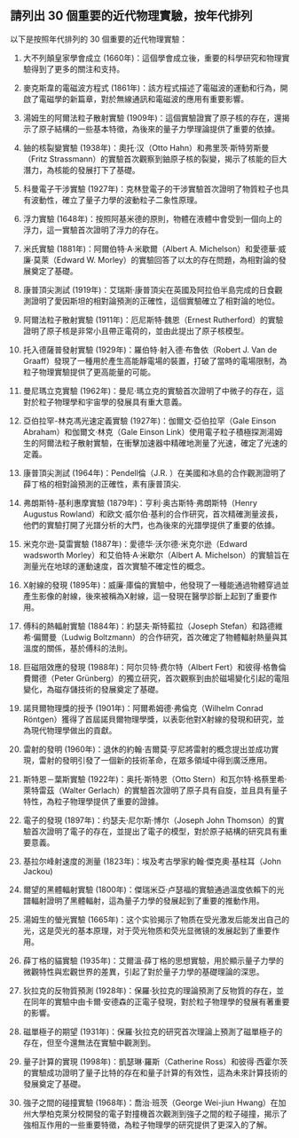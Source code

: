 ## 請列出 30 個重要的近代物理實驗，按年代排列

以下是按照年代排列的 30 個重要的近代物理實驗：

1. 大不列顛皇家學會成立 (1660年)：這個學會成立後，重要的科學研究和物理實驗得到了更多的關注和支持。

2. 麥克斯韋的電磁波方程式 (1861年)：該方程式描述了電磁波的運動和行為，開啟了電磁學的新篇章，對於無線通訊和電磁波的應用有重要影響。

3. 湯姆生的阿爾法粒子散射實驗 (1909年)：這個實驗證實了原子核的存在，還揭示了原子結構的一些基本特徵，為後來的量子力學理論提供了重要的依據。

4. 鈾的核裂變實驗 (1938年)：奧托·汉（Otto Hahn）和弗里茨·斯特劳斯曼（Fritz Strassmann）的實驗首次觀察到鈾原子核的裂變，揭示了核能的巨大潛力，為核能的發展打下了基礎。

5. 科曼電子干涉實驗 (1927年)：克林登電子的干涉實驗首次證明了物質粒子也具有波動性，確立了量子力學的波動粒子二象性原理。

6. 浮力實驗 (1648年)：按照阿基米德的原則，物體在液體中會受到一個向上的浮力，這一實驗首次證明了浮力的存在。

7. 米氏實驗 (1881年)：阿爾伯特·A·米歇爾（Albert A. Michelson）和愛德華·威廉·莫萊（Edward W. Morley）的實驗回答了以太的存在問題，為相對論的發展奠定了基礎。

8. 康普頂尖測試 (1919年)：艾瑞斯·康普頂尖在英國及阿拉伯半島完成的日食觀測證明了愛因斯坦的相對論預測的正確性，這個實驗確立了相對論的地位。

9. 阿爾法粒子散射實驗 (1911年)：厄尼斯特·魏恩（Ernest Rutherford）的實驗證明了原子核是非常小且帶正電荷的，並由此提出了原子核模型。

10. 托入德薩普發射實驗 (1929年)：羅伯特·射入德·布鲁依（Robert J. Van de Graaff）發現了一種用於產生高能靜電場的裝置，打破了當時的電場限制，為粒子物理實驗提供了更高能量的可能。

11. 曼尼瑪立克實驗 (1962年)：曼尼·瑪立克的實驗首次證明了中微子的存在，這對於粒子物理學和宇宙學的發展具有重大意義。

12. 亞伯拉罕-林克馮光速定義實驗 (1927年)：伽爾文·亞伯拉罕（Gale Einson Abraham）和伽爾文·林克（Gale Einson Link）使用電子粒子積極探測湯姆生的阿爾法粒子散射實驗，在衝擊加速器中精確地測量了光速，確定了光速的定義。

13. 康普頂尖測試 (1964年)：Pendell倫（J.R. ）在美國和冰島的合作觀測證明了薛丁格的相對論預測的正確性，素有康普頂尖.

14. 弗朗斯特-基利惠摩實驗 (1879年)：亨利·奥古斯特·弗朗斯特（Henry Augustus Rowland）和欧文·威尔伯·基利的合作研究，首次精確測量波長，他們的實驗打開了光譜分析的大門，也為後來的光譜學提供了重要的依據。

15. 米克尔逊-莫雷實驗 (1887年)：愛德华·沃尔德·米克尔逊（Edward wadsworth Morley）和艾伯特·A·米歇尔（Albert A. Michelson）的實驗旨在測量光在地球的運動速度，首次實驗不確定性的概念。

16. X射線的發現 (1895年)：威廉·庫倫的實驗中，他發現了一種能通過物體穿過並產生影像的射線，後來被稱為X射線，這一發現在醫學診斷上起到了重要作用。

17. 傅科的熱輻射實驗 (1884年)：約瑟夫·斯特藍拉（Joseph Stefan）和路德維希·偏爾曼（Ludwig Boltzmann）的合作研究，首次確定了物體輻射熱量與其溫度的關係，基於傅科的法則。

18. 巨磁阻效應的發現 (1988年)：阿尔贝特·费尔特（Albert Fert）和彼得·格魯倫費爾德（Peter Grünberg）的獨立研究，首次觀察到由於磁場變化引起的電阻變化，為磁存儲技術的發展奠定了基礎。

19. 諾貝爾物理獎的授予 (1901年)：阿爾希姆德·弗倫克（Wilhelm Conrad Röntgen）獲得了首屆諾貝爾物理學獎，以表彰他對X射線的發現和研究，並為現代物理學做出的貢獻。

20. 雷射的發明 (1960年)：退休的約翰·吉爾莫·亨尼將雷射的概念提出並成功實現，雷射的發明引發了一個新的技術革命，在眾多領域中得到廣泛應用。

21. 斯特恩－葉斯實驗 (1922年)：奥托·斯特恩（Otto Stern）和瓦尔特·格蔡里希·萊特雷茲（Walter Gerlach）的實驗首次證明了原子具有自旋，並且具有量子特性，為粒子物理學提供了重要的證據。

22. 電子的發現 (1897年)：约瑟夫·尼尔斯·博尔（Joseph John Thomson）的實驗首次證明了電子的存在，並提出了電子的模型，對於原子結構的研究具有重要意義。

23. 基拉尔峰射速度的測量 (1823年)：埃及考古學家約翰·傑克奧·基柱耳（John Jackou)

24. 爾望的黑體輻射實驗  (1800年)：傑瑞米亞·卢瑟福的實驗通過溫度依賴下的光譜輻射證明了黑體輻射，這為量子力學的發展起到了重要的推動作用。

25. 湯姆生的螢光實驗 (1665年)：这个实验揭示了物质在受光激发后能发出自己的光，这是荧光的基本原理，对于荧光物质和荧光显微镜的发展起到了重要作用。

26. 薛丁格的貓實驗 (1935年)：艾爾溫·薛丁格的思想實驗，用於顯示量子力學的微觀特性與宏觀世界的差異，引起了對於量子力學的基礎理論的深思。

27. 狄拉克的反物質預測 (1928年)：保羅·狄拉克的理論預測了反物質的存在，並在同年的實驗中由卡爾·安德森的正電子發現，對於粒子物理學的發展有著重要的影響。

28. 磁單極子的期望 (1931年)：保羅·狄拉克的研究首次理論上預測了磁單極子的存在，但至今還無法在實驗中觀測到。

29. 量子計算的實現 (1998年)：凱瑟琳·羅斯（Catherine Ross）和彼得·西霍尔茨的實驗成功證明了量子比特的存在和量子計算的有效性，這為未來計算技術的發展奠定了基礎。

30. 強子之間的碰撞實驗 (1968年)：喬治·班茨（George Wei-jiun Hwang）在加州大學柏克萊分校開發的電子對撞機首次觀測到強子之間的粒子碰撞，揭示了強相互作用的一些重要特徵，為粒子物理學的研究提供了更深入的了解。